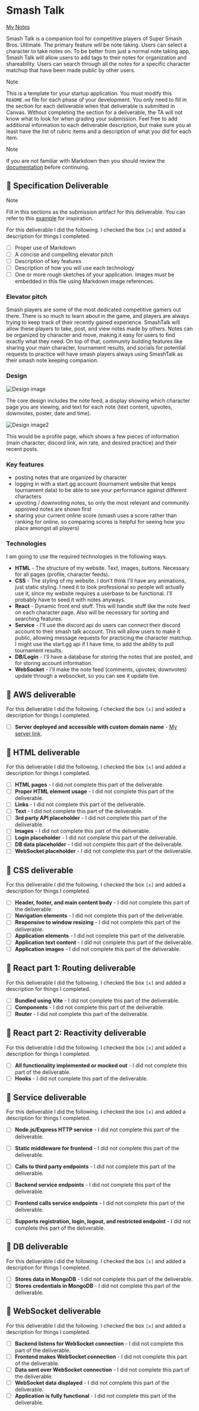 # Smash Talk

[My Notes](notes.md)

Smash Talk is a companion tool for competitive players of Super Smash Bros. Ultimate. The primary feature will be note taking. Users can select a character to take notes on. To be better from just a normal note taking app, Smash Talk will allow users to add tags to their notes for organization and shareability. Users can search through all the notes for a specific character matchup that have been made public by other users. 


> [!NOTE]
>  This is a template for your startup application. You must modify this `README.md` file for each phase of your development. You only need to fill in the section for each deliverable when that deliverable is submitted in Canvas. Without completing the section for a deliverable, the TA will not know what to look for when grading your submission. Feel free to add additional information to each deliverable description, but make sure you at least have the list of rubric items and a description of what you did for each item.

> [!NOTE]
>  If you are not familiar with Markdown then you should review the [documentation](https://docs.github.com/en/get-started/writing-on-github/getting-started-with-writing-and-formatting-on-github/basic-writing-and-formatting-syntax) before continuing.

## 🚀 Specification Deliverable

> [!NOTE]
>  Fill in this sections as the submission artifact for this deliverable. You can refer to this [example](https://github.com/webprogramming260/startup-example/blob/main/README.md) for inspiration.

For this deliverable I did the following. I checked the box `[x]` and added a description for things I completed.

- [ ] Proper use of Markdown
- [ ] A concise and compelling elevator pitch
- [ ] Description of key features
- [ ] Description of how you will use each technology
- [ ] One or more rough sketches of your application. Images must be embedded in this file using Markdown image references.

### Elevator pitch

Smash players are some of the most dedicated competitive gamers out there. There is so much to learn about in the game, and players are always trying to keep track of their recently gained experience. SmashTalk will allow these players to take, post, and view notes made by others. Notes can be organized by character and move, making it easy for users to find exactly what they need. On top of that, community building features like sharing your main character, tournament results, and socials for potential requests to practice will have smash players always using SmashTalk as their smash note keeping companion.

### Design

![Design image](design.png)

The core design includes the note feed, a display showing which character page you are viewing, and text for each note (text content, upvotes, downvotes, poster, date and time).

![Design image2](design2.png)

This would be a profile page, which shows a few pieces of information (main character, discord link, win rate, and desired practice) and their recent posts.

### Key features

* posting notes that are organized by character
* logging in with a start.gg account (tournament website that keeps tournament data) to be able to see your performance against different characters
* upvoting / downvoting notes, so only the most relevant and community approved notes are shown first
* sharing your current online score (smash uses a score rather than ranking for online, so comparing scores is helpful for seeing how you place amongst all players)

### Technologies

I am going to use the required technologies in the following ways.

- **HTML** - The structure of my website. Text, images, buttons. Necessary for all pages (profile, character feeds).
- **CSS** - The styling of my website. I don't think I'll have any animations, just static styling. I need it to look professional so people will actually use it, since my website requires a userbase to be functional. I'll probably have to seed it with notes anyways.
- **React** - Dynamic front end stuff. This will handle stuff like the note feed on each character page. Also will be necessary for sorting and searching features.
- **Service** - I'll use the discord api do users can connect their discord account to their smash talk account. This will allow users to make it public, allowing message requests for practicing the character matchup. I might use the start.gg api if I have time, to add the ability to pull tournament results. 
- **DB/Login** - I'll have a database for storing the notes that are posted, and for storing account information. 
- **WebSocket** - I'll make the note feed (comments, upvotes, downvotes) update through a websocket, so you can see it update live.

## 🚀 AWS deliverable

For this deliverable I did the following. I checked the box `[x]` and added a description for things I completed.

- [ ] **Server deployed and accessible with custom domain name** - [My server link](https://yourdomainnamehere.click).

## 🚀 HTML deliverable

For this deliverable I did the following. I checked the box `[x]` and added a description for things I completed.

- [ ] **HTML pages** - I did not complete this part of the deliverable.
- [ ] **Proper HTML element usage** - I did not complete this part of the deliverable.
- [ ] **Links** - I did not complete this part of the deliverable.
- [ ] **Text** - I did not complete this part of the deliverable.
- [ ] **3rd party API placeholder** - I did not complete this part of the deliverable.
- [ ] **Images** - I did not complete this part of the deliverable.
- [ ] **Login placeholder** - I did not complete this part of the deliverable.
- [ ] **DB data placeholder** - I did not complete this part of the deliverable.
- [ ] **WebSocket placeholder** - I did not complete this part of the deliverable.

## 🚀 CSS deliverable

For this deliverable I did the following. I checked the box `[x]` and added a description for things I completed.

- [ ] **Header, footer, and main content body** - I did not complete this part of the deliverable.
- [ ] **Navigation elements** - I did not complete this part of the deliverable.
- [ ] **Responsive to window resizing** - I did not complete this part of the deliverable.
- [ ] **Application elements** - I did not complete this part of the deliverable.
- [ ] **Application text content** - I did not complete this part of the deliverable.
- [ ] **Application images** - I did not complete this part of the deliverable.

## 🚀 React part 1: Routing deliverable

For this deliverable I did the following. I checked the box `[x]` and added a description for things I completed.

- [ ] **Bundled using Vite** - I did not complete this part of the deliverable.
- [ ] **Components** - I did not complete this part of the deliverable.
- [ ] **Router** - I did not complete this part of the deliverable.

## 🚀 React part 2: Reactivity deliverable

For this deliverable I did the following. I checked the box `[x]` and added a description for things I completed.

- [ ] **All functionality implemented or mocked out** - I did not complete this part of the deliverable.
- [ ] **Hooks** - I did not complete this part of the deliverable.

## 🚀 Service deliverable

For this deliverable I did the following. I checked the box `[x]` and added a description for things I completed.

- [ ] **Node.js/Express HTTP service** - I did not complete this part of the deliverable.
- [ ] **Static middleware for frontend** - I did not complete this part of the deliverable.
- [ ] **Calls to third party endpoints** - I did not complete this part of the deliverable.
- [ ] **Backend service endpoints** - I did not complete this part of the deliverable.
- [ ] **Frontend calls service endpoints** - I did not complete this part of the deliverable.
- [ ] **Supports registration, login, logout, and restricted endpoint** - I did not complete this part of the deliverable.


## 🚀 DB deliverable

For this deliverable I did the following. I checked the box `[x]` and added a description for things I completed.

- [ ] **Stores data in MongoDB** - I did not complete this part of the deliverable.
- [ ] **Stores credentials in MongoDB** - I did not complete this part of the deliverable.

## 🚀 WebSocket deliverable

For this deliverable I did the following. I checked the box `[x]` and added a description for things I completed.

- [ ] **Backend listens for WebSocket connection** - I did not complete this part of the deliverable.
- [ ] **Frontend makes WebSocket connection** - I did not complete this part of the deliverable.
- [ ] **Data sent over WebSocket connection** - I did not complete this part of the deliverable.
- [ ] **WebSocket data displayed** - I did not complete this part of the deliverable.
- [ ] **Application is fully functional** - I did not complete this part of the deliverable.
